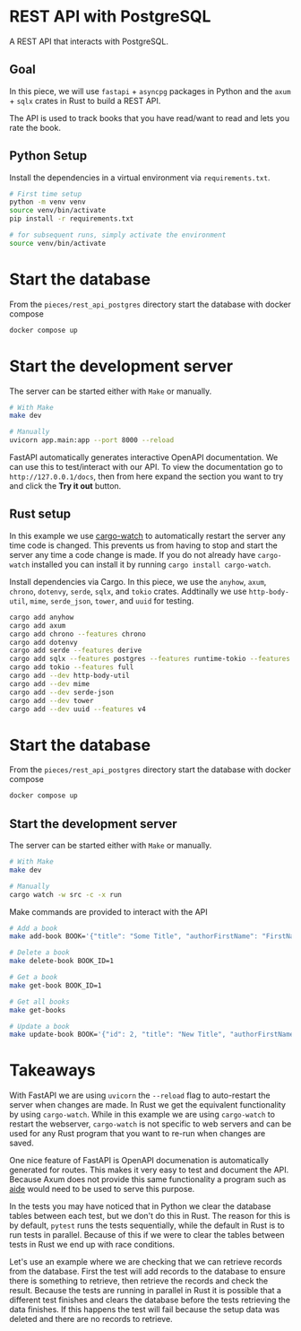# REST API with PostgreSQL

A REST API that interacts with PostgreSQL.

## Goal

In this piece, we will use `fastapi` + `asyncpg` packages in Python and the `axum` + `sqlx` crates
in Rust to build a REST API.

The API is used to track books that you have read/want to read and lets you rate the book.

## Python Setup

Install the dependencies in a virtual environment via `requirements.txt`.

```sh
# First time setup
python -m venv venv
source venv/bin/activate
pip install -r requirements.txt

# for subsequent runs, simply activate the environment
source venv/bin/activate
```

# Start the database

From the `pieces/rest_api_postgres` directory start the database with docker compose

```sh
docker compose up
```

# Start the development server

The server can be started either with `Make` or manually.

```sh
# With Make
make dev

# Manually
uvicorn app.main:app --port 8000 --reload
```

FastAPI automatically generates interactive OpenAPI documentation. We can use this to test/interact
with our API. To view the documentation go to `http://127.0.0.1/docs`, then from here expand the
section you want to try and click the **Try it out** button.

## Rust setup

In this example we use [cargo-watch](https://github.com/watchexec/cargo-watch) to automatically
restart the server any time code is changed. This prevents us from having to stop and start the
server any time a code change is made. If you do not already have `cargo-watch` installed you can
install it by running `cargo install cargo-watch`.

Install dependencies via Cargo. In this piece, we use the `anyhow`, `axum`, `chrono`, `dotenvy`,
`serde`, `sqlx`, and `tokio` crates. Addtinally we use `http-body-util`, `mime`, `serde_json`,
`tower`, and `uuid` for testing.

```sh
cargo add anyhow
cargo add axum
cargo add chrono --features chrono
cargo add dotenvy
cargo add serde --features derive
cargo add sqlx --features postgres --features runtime-tokio --features chrono
cargo add tokio --features full
cargo add --dev http-body-util
cargo add --dev mime
cargo add --dev serde-json
cargo add --dev tower
cargo add --dev uuid --features v4
```

# Start the database

From the `pieces/rest_api_postgres` directory start the database with docker compose

```sh
docker compose up
```

## Start the development server

The server can be started either with `Make` or manually.

```sh
# With Make
make dev

# Manually
cargo watch -w src -c -x run
```

Make commands are provided to interact with the API

```sh
# Add a book
make add-book BOOK='{"title": "Some Title", "authorFirstName": "FirstName", "authorLastName": "LastName", "bookStatus": "Read", "dateAdded": "2024-01-30T15:47:01Z", "dateRead": null, "rating": 1}'

# Delete a book
make delete-book BOOK_ID=1

# Get a book
make get-book BOOK_ID=1

# Get all books
make get-books

# Update a book
make update-book BOOK='{"id": 2, "title": "New Title", "authorFirstName": "FirstName", "authorLastName": "LastName", "bookStatus": "Read", "dateAdded": "2024-01-30T15:47:01Z", "dateRead": null, "rating": 1}'
```

# Takeaways

With FastAPI we are using `uvicorn` the `--reload` flag to auto-restart the server when changes are
made. In Rust we get the equivalent functionality by using `cargo-watch`. While in this example we are
using `cargo-watch` to restart the webserver, `cargo-watch` is not specific to web servers and can
be used for any Rust program that you want to re-run when changes are saved.

One nice feature of FastAPI is OpenAPI documenation is automatically generated for routes. This
makes it very easy to test and document the API. Because Axum does not provide this same functionality
a program such as [aide](https://docs.rs/aide/latest/aide/) would need to be used to serve this
purpose.

In the tests you may have noticed that in Python we clear the database tables between each test, but
we don't do this in Rust. The reason for this is by default, `pytest` runs the tests sequentially,
while the default in Rust is to run tests in parallel. Because of this if we were to clear the tables
between tests in Rust we end up with race conditions.

Let's use an example where we are checking that we can retrieve records from the database. First the
test will add records to the database to ensure there is something to retrieve, then retrieve the
records and check the result. Because the tests are running in parallel in Rust it is possible that
a different test finishes and clears the database before the tests retrieving the data finishes. If
this happens the test will fail because the setup data was deleted and there are no records to
retrieve.
